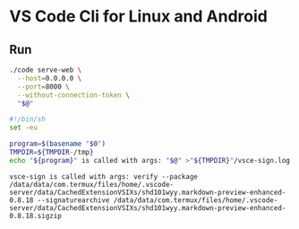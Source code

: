 # VS Code Cli for Linux and Android

<!--
- Run `./code serve-web` to run a local web version of Visual Studio Code.
- Run `./code patch` to patch vscode to work better on Android.
- Run `./code revert` revert patch.
- Rename `code` to `code-insiders` to use vscode insiders.

# 适用于 Linux 和 Android 的 VS Code 命令行工具

- 运行 `./code serve-web` 来运行 Visual Studio Code 的本地网页版本。
- 运行 `./code patch` 来打补丁使 VSCode 更好地在 Android 上工作。
- 运行 `./code revert` 来回滚补丁。
- 将 `code` 重命名为 `code-insiders` 即可使用 vscode insiders。 -->

## Run

```sh
./code serve-web \
  --host=0.0.0.0 \
  --port=8000 \
  --without-connection-token \
  "$@"
```

```sh
#!/bin/sh
set -eu

program=$(basename "$0")
TMPDIR=${TMPDIR-/tmp}
echo "${program}" is called with args: "$@" >"${TMPDIR}"/vsce-sign.log

```

```log
vsce-sign is called with args: verify --package /data/data/com.termux/files/home/.vscode-server/data/CachedExtensionVSIXs/shd101wyy.markdown-preview-enhanced-0.8.18 --signaturearchive /data/data/com.termux/files/home/.vscode-server/data/CachedExtensionVSIXs/shd101wyy.markdown-preview-enhanced-0.8.18.sigzip
```
